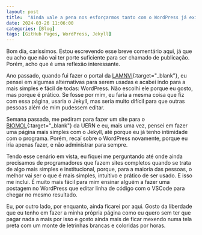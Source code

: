 ```yaml
---
layout: post
title:  "Ainda vale a pena nos esforçarmos tanto com o WordPress já existindo?"
date: 2024-03-26 11:06:00
categories: [Blog]
tags: [GitHub Pages, WordPress, Jekyll]
---
```


Bom dia, caríssimos. Estou escrevendo esse breve comentário aqui, já que eu acho que não vai ter porte suficiente para ser chamado de publicação. Porém, acho que é uma reflexão interessante.

Ano passado, quando fui fazer o portal da [LAMNVI](https://lamnviuern.wordpress.com/){:target="_blank"}, eu pensei em algumas alternativas para serem usadas e acabei indo para a mais simples e fácil de todas: WordPress. Não escolhi ele porque eu gosto, mas porque é prático. Se fosse por mim, eu faria a mesma coisa que fiz com essa página, usaria o Jekyll, mas seria muito difícil para que outras pessoas além de mim pudessem editar.

Semana passada, me pediram para fazer um site para o [BIOMOL](https://biomoluern.com.br/){:target="_blank"} da UERN e eu, mais uma vez, pensei em fazer uma página mais simples com o Jekyll, até porque eu já tenho intimidade com o programa. Porém, recaí sobre o WordPress novamente, porque eu iria apenas fazer, e não administrar para sempre.

Tendo esse cenário em vista, eu fiquei me perguntando até onde ainda precisamos de programadores que fazem sites completos quando se trata de algo mais simples e institucional, porque, para a maioria das pessoas, o melhor vai ser o que é mais simples, intuitivo e prático de ser usado. E isso me inclui. É muito mais fácil para mim ensinar alguém a fazer uma postagem no WordPress que editar linha de código com o VSCode para chegar no mesmo resultado.

Eu, por outro lado, por enquanto, ainda ficarei por aqui. Gosto da liberdade que eu tenho em fazer a minha própria página como eu quero sem ter que pagar nada a mais por isso e gosto ainda mais de ficar mexendo numa tela preta com um monte de letrinhas brancas e coloridas por horas.
